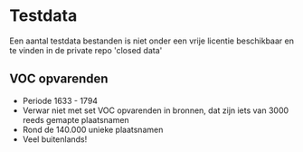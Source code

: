 # Testdata 

Een aantal testdata bestanden is niet onder een vrije licentie beschikbaar en te vinden in de private repo 'closed data'

## VOC opvarenden

- Periode 1633 - 1794
- Verwar niet met set VOC opvarenden in bronnen, dat zijn iets van 3000 reeds gemapte plaatsnamen
- Rond de 140.000 unieke plaatsnamen
- Veel buitenlands!